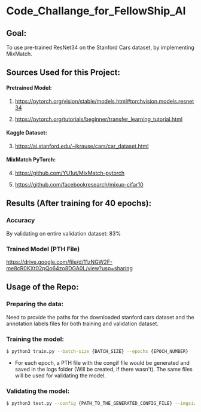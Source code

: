 # Code_Challange_for_FellowShip_AI

## Goal:

To use pre-trained ResNet34 on the Stanford Cars dataset, by implementing MixMatch.

## Sources Used for this Project:

#### Pretrained Model:

  1) https://pytorch.org/vision/stable/models.html#torchvision.models.resnet34

  2) https://pytorch.org/tutorials/beginner/transfer_learning_tutorial.html

#### Kaggle Dataset:
  3) https://ai.stanford.edu/~jkrause/cars/car_dataset.html
 
#### MixMatch PyTorch:

  4) https://github.com/YU1ut/MixMatch-pytorch

  5) https://github.com/facebookresearch/mixup-cifar10

## Results (After training for 40 epochs):

### Accuracy 
  
  By validating on entire validation dataset: 83%
  
### Trained Model (PTH File)

  https://drive.google.com/file/d/11zNGW2F-me8cR0KXt02pQo64zo8DGA0L/view?usp=sharing
  
### 


## Usage of the Repo:

### Preparing the data:
  
  Need to provide the paths for the downloaded stanford cars dataset and the annotation labels files for both training and validation dataset.
  
### Training the model:

  ```bash
  $ python3 train.py --batch-size {BATCH_SIZE} --epochs {EPOCH_NUMBER}
  ```
  * For each epoch, a PTH file with the congif file would be generated and saved in the logs folder (Will be created, if there wasn't). The same files will be used for validating the model.
 
### Validating the model:

  ```bash
  $ python3 test.py --config {PATH_TO_THE_GENERATED_CONFIG_FILE} --imgsize {IMAGE_SIZE_FOR_VALIDATION}
  ```
  

  



